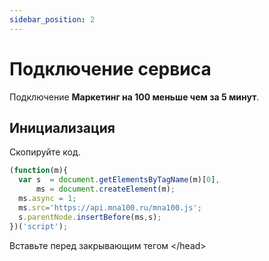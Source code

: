 ```yaml
---
sidebar_position: 2
---
```


# Подключение сервиса

Подключение **Маркетинг на 100 меньше чем за 5 минут**.

## Инициализация

Скопируйте код.

```js
(function(m){
  var s  = document.getElementsByTagName(m)[0],
      ms = document.createElement(m);
  ms.async = 1;
  ms.src='https://api.mna100.ru/mna100.js';
  s.parentNode.insertBefore(ms,s);
})('script');
```

Вставьте перед закрывающим тегом &lt;/head&gt;